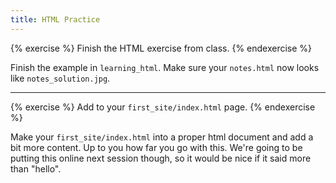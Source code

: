 ```yaml
---
title: HTML Practice
---
```


{% exercise %}
Finish the HTML exercise from class.
{% endexercise %}

Finish the example in `learning_html`. Make sure your `notes.html` now looks like `notes_solution.jpg`.

<hr>

{% exercise %}
Add to your `first_site/index.html` page.
{% endexercise %}

Make your `first_site/index.html` into a proper html document and add a bit more content. Up to you how far you go with this. We're going to be putting this online next session though, so it would be nice if it said more than "hello".

